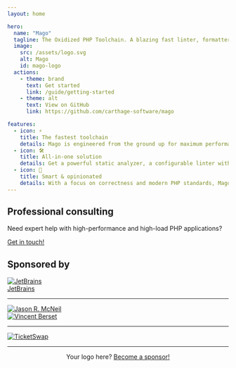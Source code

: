 ```yaml
---
layout: home

hero:
  name: "Mago"
  tagline: The Oxidized PHP Toolchain. A blazing fast linter, formatter, and static analyzer for PHP, written in Rust.
  image:
    src: /assets/logo.svg
    alt: Mago
    id: mago-logo
  actions:
    - theme: brand
      text: Get started
      link: /guide/getting-started
    - theme: alt
      text: View on GitHub
      link: https://github.com/carthage-software/mago

features:
  - icon: ⚡️
    title: The fastest toolchain
    details: Mago is engineered from the ground up for maximum performance, leveraging Rust and a parallel pipeline to analyze and format code faster than any other tool.
  - icon: 🛠️
    title: All-in-one solution
    details: Get a powerful static analyzer, a configurable linter with auto-fixing, and an opinionated code formatter in a single, cohesive binary.
  - icon: 🎨
    title: Smart & opinionated
    details: With a focus on correctness and modern PHP standards, Mago provides intelligent feedback and consistent formatting to eliminate style debates and prevent bugs.
---
```


<div class="consulting-container">
  <h2>Professional consulting</h2>
  <p class="description">
    Need expert help with high-performance and high-load PHP applications?
  </p>
  <p>
    <a href="https://carthage.software/en/#contact" rel="noopener">Get in touch!</a>
  </p>
</div>

<div class="sponsor-container">
  <h2>Sponsored by</h2>
  <!-- SPONSORS_START -->
<div class="sponsors-list"><div class="sponsors-list-large"><div class="sponsor-item-large"><a href="https://www.jetbrains.com/" title="JetBrains" target="_blank" rel="noopener"><img src="https://avatars.githubusercontent.com/u/60931315?u=f9b545e50cace9e9028f77eaf1e83104d18d4d48&v=4&s=256" alt="JetBrains"></a><div class="sponsor-name"><a href="https://www.jetbrains.com/" target="_blank" rel="noopener">JetBrains</a></div></div>
</div><hr><div class="sponsors-list-medium"><div class="sponsor-item-medium"><a href="https://github.com/jasonrm" title="Jason R. McNeil" target="_blank" rel="noopener"><img src="https://avatars.githubusercontent.com/u/39949?u=69c0e4fb08c439250978d41dbc3371d2f0609b98&v=4&s=96" alt="Jason R. McNeil"></a></div>
<div class="sponsor-item-medium"><a href="https://ofcompute.rs/" title="Vincent Berset" target="_blank" rel="noopener"><img src="https://avatars.githubusercontent.com/u/5173120?u=95efc76cd8fc804536dc6dd25781a95b650bf902&v=4&s=96" alt="Vincent Berset"></a></div>
</div><hr><div class="sponsors-list-small"><a class="sponsor-item-small" href="https://www.ticketswap.com" title="TicketSwap" target="_blank" rel="noopener"><img src="https://avatars.githubusercontent.com/u/5766233?v=4&s=48" alt="TicketSwap"></a>
</div></div><hr /><p style="text-align: center;">Your logo here? <a href="https://github.com/sponsors/azjezz" target="_blank" rel="noopener">Become a sponsor!</a></p>
<!-- SPONSORS_END -->
</div>
